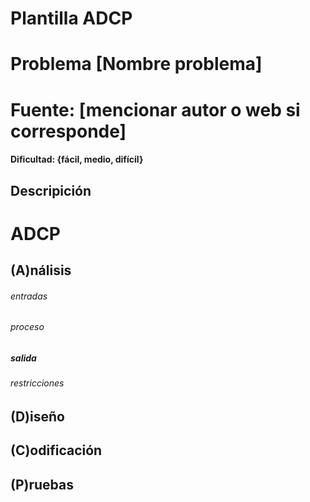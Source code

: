 # Plantilla ADCP 

# Problema [Nombre problema]  
# Fuente: [mencionar autor o web si corresponde]

#### Dificultad: {fácil, medio, difícil} 

## Descripición 

# ADCP

## (A)nálisis

###### entradas
###### proceso
##### salida 
###### restricciones 

## (D)iseño

## (C)odificación

## (P)ruebas 
